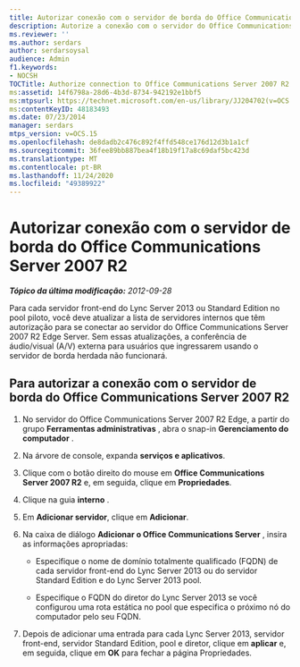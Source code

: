 ```yaml
---
title: Autorizar conexão com o servidor de borda do Office Communications Server 2007 R2
description: Autorize a conexão com o servidor do Office Communications Server 2007 R2 Edge.
ms.reviewer: ''
ms.author: serdars
author: serdarsoysal
audience: Admin
f1.keywords:
- NOCSH
TOCTitle: Authorize connection to Office Communications Server 2007 R2 Edge Server
ms:assetid: 14f6798a-28d6-4b3d-8734-942192e1bbf5
ms:mtpsurl: https://technet.microsoft.com/en-us/library/JJ204702(v=OCS.15)
ms:contentKeyID: 48183493
ms.date: 07/23/2014
manager: serdars
mtps_version: v=OCS.15
ms.openlocfilehash: de8dadb2c476c892f4ffd548ce176d12d3b1a1cf
ms.sourcegitcommit: 36fee89bb887bea4f18b19f17a8c69daf5bc423d
ms.translationtype: MT
ms.contentlocale: pt-BR
ms.lasthandoff: 11/24/2020
ms.locfileid: "49389922"
---
```

# <a name="authorize-connection-to-office-communications-server-2007-r2-edge-server"></a>Autorizar conexão com o servidor de borda do Office Communications Server 2007 R2

<div data-xmlns="http://www.w3.org/1999/xhtml">

<div class="topic" data-xmlns="http://www.w3.org/1999/xhtml" data-msxsl="urn:schemas-microsoft-com:xslt" data-cs="https://msdn.microsoft.com/">

<div data-asp="https://msdn2.microsoft.com/asp">



</div>

<div id="mainSection">

<div id="mainBody">

<span> </span>

_**Tópico da última modificação:** 2012-09-28_

Para cada servidor front-end do Lync Server 2013 ou Standard Edition no pool piloto, você deve atualizar a lista de servidores internos que têm autorização para se conectar ao servidor do Office Communications Server 2007 R2 Edge Server. Sem essas atualizações, a conferência de áudio/visual (A/V) externa para usuários que ingressarem usando o servidor de borda herdada não funcionará.

<div>

## <a name="to-authorize-connection-to-office-communications-server-2007-r2-edge-server"></a>Para autorizar a conexão com o servidor de borda do Office Communications Server 2007 R2

1.  No servidor do Office Communications Server 2007 R2 Edge, a partir do grupo **Ferramentas administrativas** , abra o snap-in **Gerenciamento do computador** .

2.  Na árvore de console, expanda **serviços e aplicativos**.

3.  Clique com o botão direito do mouse em **Office Communications Server 2007 R2** e, em seguida, clique em **Propriedades**.

4.  Clique na guia **interno** .

5.  Em **Adicionar servidor**, clique em **Adicionar**.

6.  Na caixa de diálogo **Adicionar o Office Communications Server** , insira as informações apropriadas:
    
      - Especifique o nome de domínio totalmente qualificado (FQDN) de cada servidor front-end do Lync Server 2013 ou do servidor Standard Edition e do Lync Server 2013 pool.
    
      - Especifique o FQDN do diretor do Lync Server 2013 se você configurou uma rota estática no pool que especifica o próximo nó do computador pelo seu FQDN.

7.  Depois de adicionar uma entrada para cada Lync Server 2013, servidor front-end, servidor Standard Edition, pool e diretor, clique em **aplicar** e, em seguida, clique em **OK** para fechar a página Propriedades.

</div>

</div>

<span> </span>

</div>

</div>

</div>

